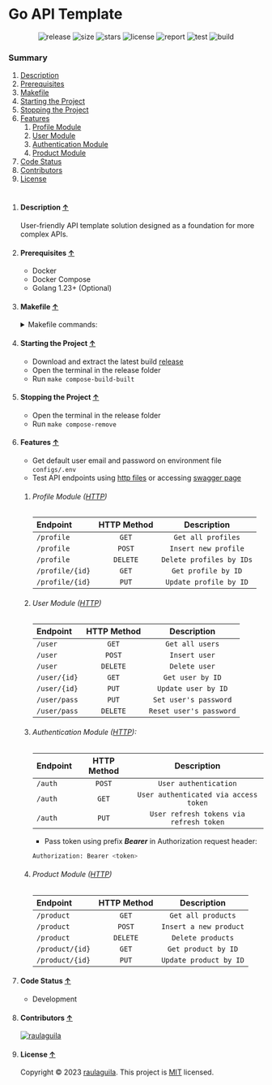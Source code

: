 # Go API Template

<p style="text-align:center">
  <a href="https://github.com/raulaguila/go-api/releases" target="_blank" style="text-decoration: none;">
    <img src="https://img.shields.io/github/v/release/raulaguila/go-api.svg?style=flat&labelColor=0D1117" alt="release">
  </a>
  <img src="https://img.shields.io/github/repo-size/raulaguila/go-api?style=flat&labelColor=0D1117" alt="size">
  <img src="https://img.shields.io/github/stars/raulaguila/go-api?style=flat&labelColor=0D1117" alt="stars">
  <a href="../LICENSE" target="_blank" style="text-decoration: none;">
    <img src="https://img.shields.io/badge/License-MIT-blue.svg?style=flat&labelColor=0D1117" alt="license">
  </a>
  <a href="https://goreportcard.com/report/github.com/raulaguila/go-api" target="_blank" style="text-decoration: none;">
    <img src="https://goreportcard.com/badge/github.com/raulaguila/go-api?style=flat&labelColor=0D1117" alt="report">
  </a>
  <a href="https://github.com/raulaguila/go-api/actions?query=workflow%3Ago-test" target="_blank" style="text-decoration: none;">
    <img src="https://github.com/raulaguila/go-api/actions/workflows/go_test.yml/badge.svg" alt="test">
  </a>
  <a href="https://github.com/raulaguila/go-api/actions?query=workflow%3Ago-build" target="_blank" style="text-decoration: none;">
    <img src="https://github.com/raulaguila/go-api/actions/workflows/go_build.yml/badge.svg" alt="build">
  </a>
</p>

### Summary

1. [Description](#description-)
2. [Prerequisites](#prerequisites-)
3. [Makefile](#makefile-)
4. [Starting the Project](#starting-the-project-)
5. [Stopping the Project](#stopping-the-project-)
6. [Features](#features-)
    1. [Profile Module](#profile-module-http)
    2. [User Module](#user-module-http)
    3. [Authentication Module](#authentication-module-http)
    4. [Product Module](#product-module-http)
7. [Code Status](#code-status-)
8. [Contributors](#contributors-)
9. [License](#license-)

<h1></h1>

1. #### Description [&uarr;](#summary)

   User-friendly API template solution designed as a foundation for more complex APIs.

2. #### Prerequisites [&uarr;](#summary)
    * Docker
    * Docker Compose
    * Golang 1.23+ (Optional)

3. #### Makefile [&uarr;](#summary)
   <details>
   <summary>Makefile commands:</summary>

    ```bash
   Usage:
   make [COMMAND]
   make help
   
   Commands:
   
   init                           Create environment file
   compose-build-services         Run 'docker compose --env-file configs/.env --profile services up -d --build' to create and start services containers
   compose-build-source           Run 'docker compose --env-file configs/.env --profile services --profile source up -d --build' to create and start containers from source code
   compose-build-binary           Run 'docker compose --env-file configs/.env --profile services --profile binary up -d --build' to create and start containers from binary
   compose-down                   Run 'docker compose --env-file configs/.env --profile all down' to stop and remove containers and networks
   compose-remove                 Run 'docker compose --env-file configs/.env --profile all down -v --remove-orphans' to stop and remove containers, networks and volumes
   compose-exec-binary            Run 'docker compose --env-file configs/.env exec -it backend_binary bash' to access container bash
   compose-exec-source            Run 'docker compose --env-file configs/.env exec -it backend_source bash' to access container bash
   compose-log-binary             Run 'docker compose --env-file configs/.env logs -f backend_binary' to show container logger
   compose-log-source             Run 'docker compose --env-file configs/.env logs -f backend_source' to show container logger
   compose-top                    Run 'docker compose --env-file configs/.env top' to display containers processes
   compose-stats                  Run 'docker compose --env-file configs/.env stats' to display containers stats
   go-run                         Run application from source code
   go-test                        Run tests and generate coverage report
   go-build                       Build the application from source code
   go-benchmark                   Benchmark code performance
   go-lint                        Run lint checks
   go-audit                       Conduct quality checks
   go-swag                        Update swagger files
   go-format                      Fix code format issues
   go-tidy                        Clean and tidy dependencies
   ```
   </details>

4. #### Starting the Project [&uarr;](#summary)
    * Download and extract the latest build [release](https://github.com/raulaguila/go-api/releases)
    * Open the terminal in the release folder
    * Run `make compose-build-built`

5. #### Stopping the Project [&uarr;](#summary)
    * Open the terminal in the release folder
    * Run `make compose-remove`

6. #### Features [&uarr;](#summary)

    * Get default user email and password on environment file `configs/.env`
    * Test API endpoints using [http files](../api) or accessing [swagger page](http://127.0.0.1:9000/swagger)

    1. ###### Profile Module ([HTTP](../api/profile.http))

       | Endpoint        | HTTP Method |       Description        |
       |:----------------|:-----------:|:------------------------:|
       | `/profile`      |    `GET`    |    `Get all profiles`    |
       | `/profile`      |   `POST`    |   `Insert new profile`   |
       | `/profile`      |  `DELETE`   | `Delete profiles by IDs` |
       | `/profile/{id}` |    `GET`    |   `Get profile by ID`    |
       | `/profile/{id}` |    `PUT`    |  `Update profile by ID`  |

    2. ###### User Module ([HTTP](../api/user.http))

       | Endpoint     | HTTP Method |       Description       |
       |:-------------|:-----------:|:-----------------------:|
       | `/user`      |    `GET`    |     `Get all users`     |
       | `/user`      |   `POST`    |      `Insert user`      |
       | `/user`      |  `DELETE`   |      `Delete user`      |
       | `/user/{id}` |    `GET`    |    `Get user by ID`     |
       | `/user/{id}` |    `PUT`    |   `Update user by ID`   |
       | `/user/pass` |    `PUT`    |  `Set user's password`  |
       | `/user/pass` |  `DELETE`   | `Reset user's password` |

    3. ###### Authentication Module ([HTTP](../api/auth.http)):

       | Endpoint | HTTP Method |               Description               |
       |:---------|:-----------:|:---------------------------------------:|
       | `/auth`  |   `POST`    |          `User authentication`          |
       | `/auth`  |    `GET`    |  `User authenticated via access token`  |
       | `/auth`  |    `PUT`    | `User refresh tokens via refresh token` |

        * Pass token using prefix _**Bearer**_ in Authorization request header:

       ```bash
       Authorization: Bearer <token>
       ```

    4. ###### Product Module ([HTTP](../api/product.http))

       | Endpoint        | HTTP Method |      Description       |
       |:----------------|:-----------:|:----------------------:|
       | `/product`      |    `GET`    |   `Get all products`   |
       | `/product`      |   `POST`    | `Insert a new product` |
       | `/product`      |  `DELETE`   |   `Delete products`    |
       | `/product/{id}` |    `GET`    |  `Get product by ID`   |
       | `/product/{id}` |    `PUT`    | `Update product by ID` |

7. #### Code Status [&uarr;](#summary)
    * Development

8. #### Contributors [&uarr;](#summary)

   <a href="https://github.com/raulaguila" target="_blank">
     <img src="https://contrib.rocks/image?repo=raulaguila/go-api" alt="raulaguila">
   </a>

9. #### License [&uarr;](#summary)

   Copyright © 2023 [raulaguila](https://github.com/raulaguila). This project is [MIT](../LICENSE) licensed.
